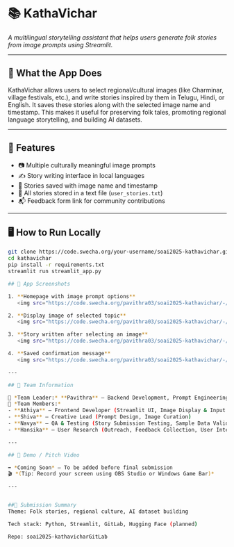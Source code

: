 # 📚 KathaVichar

_A multilingual storytelling assistant that helps users generate folk stories from image prompts using Streamlit._

---

## 🧩 What the App Does

KathaVichar allows users to select regional/cultural images (like Charminar, village festivals, etc.), and write stories inspired by them in Telugu, Hindi, or English. It saves these stories along with the selected image name and timestamp. This makes it useful for preserving folk tales, promoting regional language storytelling, and building AI datasets.

---

## 🚀 Features

- 📷 Multiple culturally meaningful image prompts
- ✍️ Story writing interface in local languages
- 💾 Stories saved with image name and timestamp
- 📄 All stories stored in a text file (`user_stories.txt`)
- 📬 Feedback form link for community contributions

---

## 🖥️ How to Run Locally

```bash
git clone https://code.swecha.org/your-username/soai2025-kathavichar.git
cd kathavichar
pip install -r requirements.txt
streamlit run streamlit_app.py

## 📸 App Screenshots

1. **Homepage with image prompt options**  
   <img src="https://code.swecha.org/pavithra03/soai2025-kathavichar/-/raw/main/kathavichar_image_options.jpg" width="500"/>

2. **Display image of selected topic**  
   <img src="https://code.swecha.org/pavithra03/soai2025-kathavichar/-/raw/main/kathavichar_image.jpg" width="500"/>

3. **Story written after selecting an image**  
   <img src="https://code.swecha.org/pavithra03/soai2025-kathavichar/-/raw/main/kathavichar_story_written.jpg" width="500"/>

4. **Saved confirmation message**  
   <img src="https://code.swecha.org/pavithra03/soai2025-kathavichar/-/raw/main/kathavichar_save_success.jpg" width="500"/>

---

## 🤝 Team Information

👤 *Team Leader:* **Pavithra** — Backend Development, Prompt Engineering, Hugging Face API Integration  
👥 *Team Members:*
- **Athiya** — Frontend Developer (Streamlit UI, Image Display & Input Handling)  
- **Shiva** — Creative Lead (Prompt Design, Image Curation)  
- **Navya** — QA & Testing (Story Submission Testing, Sample Data Validation)  
- **Hansika** — User Research (Outreach, Feedback Collection, User Interviews)

---

## 🎥 Demo / Pitch Video

➡️ *Coming Soon* — To be added before final submission  
🎬 *(Tip: Record your screen using OBS Studio or Windows Game Bar)*

---


##🏁 Submission Summary
Theme: Folk stories, regional culture, AI dataset building

Tech stack: Python, Streamlit, GitLab, Hugging Face (planned)

Repo: soai2025-kathavicharGitLab


